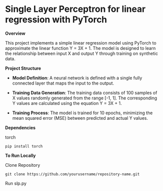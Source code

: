# Single Layer Perceptron for linear regression with PyTorch

**Overview**

This project implements a simple linear regression model using PyTorch to approximate the linear function Y = 3X + 1. The model is designed to learn the relationship between input X and output Y through training on synthetic data.

**Project Structure**

* **Model Definition**: A neural network is defined with a single fully connected layer that maps the input to the output.

* **Training Data Generation**: The training data consists of 100 samples of X values randomly generated from the range [-1, 1]. The corresponding Y values are calculated using the equation Y = 3X + 1.

* **Training Process**: The model is trained for 10 epochs, minimizing the mean squared error (MSE) between predicted and actual Y values.

**Dependencies** 

torch

    pip install torch

**To Run Locally**

Clone Repository

    git clone https://github.com/yourusername/repository-name.git

Run slp.py